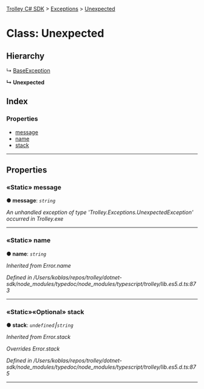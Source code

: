 [Trolley C# SDK](../README.md) > [Exceptions](../modules/exceptions.md) > [Unexpected](../classes/exceptions.unexpected.md)



# Class: Unexpected

## Hierarchy


↳  [BaseException](exceptions.baseexception.md)

**↳ Unexpected**







## Index

### Properties

* [message](exceptions.unexpected.md#message)
* [name](exceptions.unexpected.md#name)
* [stack](exceptions.unexpected.md#stack)



---
## Properties
<a id="message"></a>

### «Static» message

**●  message**:  *`string`* 


*An unhandled exception of type 'Trolley.Exceptions.UnexpectedException' occurred in Trolley.exe*





___

<a id="name"></a>

### «Static» name

**●  name**:  *`string`* 

*Inherited from Error.name*

*Defined in /Users/koblas/repos/trolley/dotnet-sdk/node_modules/typedoc/node_modules/typescript/trolley/lib.es5.d.ts:873*





___

<a id="stack"></a>

### «Static»«Optional» stack

**●  stack**:  *`undefined`⎮`string`* 

*Inherited from Error.stack*

*Overrides Error.stack*

*Defined in /Users/koblas/repos/trolley/dotnet-sdk/node_modules/typedoc/node_modules/typescript/trolley/lib.es5.d.ts:875*





___


